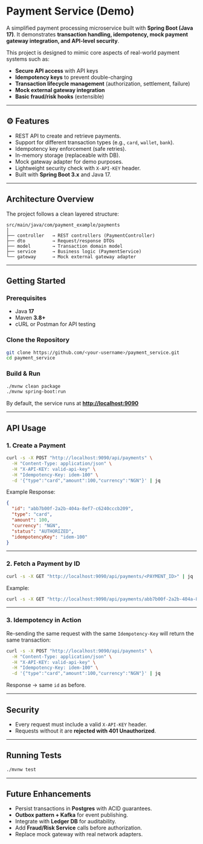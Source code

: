 # Payment Service (Demo)

A simplified payment processing microservice built with **Spring Boot (Java 17)**.
It demonstrates **transaction handling, idempotency, mock payment gateway integration, and API-level security**.

This project is designed to mimic core aspects of real-world payment systems such as:

* **Secure API access** with API keys
* **Idempotency keys** to prevent double-charging
* **Transaction lifecycle management** (authorization, settlement, failure)
* **Mock external gateway integration**
* **Basic fraud/risk hooks** (extensible)

---

## ⚙️ Features

* REST API to create and retrieve payments.
* Support for different transaction types (e.g., `card`, `wallet`, `bank`).
* Idempotency key enforcement (safe retries).
* In-memory storage (replaceable with DB).
* Mock gateway adapter for demo purposes.
* Lightweight security check with `X-API-KEY` header.
* Built with **Spring Boot 3.x** and Java 17.

---

## Architecture Overview

The project follows a clean layered structure:

```
src/main/java/com/payment_example/payments
│
├── controller   → REST controllers (PaymentController)
├── dto          → Request/response DTOs
├── model        → Transaction domain model
├── service      → Business logic (PaymentService)
└── gateway      → Mock external gateway adapter
```

---

## Getting Started

### Prerequisites

* Java **17**
* Maven **3.8+**
* cURL or Postman for API testing

### Clone the Repository

```bash
git clone https://github.com/<your-username>/payment_service.git
cd payment_service
```

### Build & Run

```bash
./mvnw clean package
./mvnw spring-boot:run
```

By default, the service runs at **[http://localhost:9090](http://localhost:9090)**

---

## API Usage

### 1. Create a Payment

```bash
curl -s -X POST "http://localhost:9090/api/payments" \
  -H "Content-Type: application/json" \
  -H "X-API-KEY: valid-api-key" \
  -H "Idempotency-Key: idem-100" \
  -d '{"type":"card","amount":100,"currency":"NGN"}' | jq
```

 Example Response:

```json
{
  "id": "abb7b00f-2a2b-404a-8ef7-c6240cccb209",
  "type": "card",
  "amount": 100,
  "currency": "NGN",
  "status": "AUTHORIZED",
  "idempotencyKey": "idem-100"
}
```

---

### 2. Fetch a Payment by ID

```bash
curl -s -X GET "http://localhost:9090/api/payments/<PAYMENT_ID>" | jq
```

Example:

```bash
curl -s -X GET "http://localhost:9090/api/payments/abb7b00f-2a2b-404a-8ef7-c6240cccb209" | jq
```

---

### 3. Idempotency in Action

Re-sending the same request with the same `Idempotency-Key` will return the same transaction:

```bash
curl -s -X POST "http://localhost:9090/api/payments" \
  -H "Content-Type: application/json" \
  -H "X-API-KEY: valid-api-key" \
  -H "Idempotency-Key: idem-100" \
  -d '{"type":"card","amount":100,"currency":"NGN"}' | jq
```

Response → same `id` as before.

---

## Security

* Every request must include a valid `X-API-KEY` header.
* Requests without it are **rejected with 401 Unauthorized**.

---

## Running Tests

```bash
./mvnw test
```

---

## Future Enhancements

* Persist transactions in **Postgres** with ACID guarantees.
* **Outbox pattern + Kafka** for event publishing.
* Integrate with **Ledger DB** for auditability.
* Add **Fraud/Risk Service** calls before authorization.
* Replace mock gateway with real network adapters.

